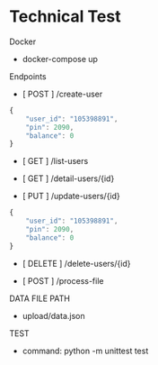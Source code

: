 # Technical Test

Docker
- docker-compose up


Endpoints

- [ POST ] /create-user
```javascript
{
    "user_id": "105398891",
    "pin": 2090,
    "balance": 0
}
```
- [ GET ] /list-users

- [ GET ] /detail-users/{id}

- [ PUT ] /update-users/{id}
```javascript
{
    "user_id": "105398891",
    "pin": 2090,
    "balance": 0
}
```
- [ DELETE ] /delete-users/{id}

- [ POST ] /process-file

DATA FILE PATH
- upload/data.json

TEST
- command: python -m unittest test